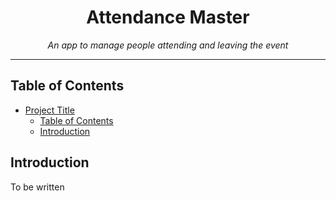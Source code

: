 # <div align="center">Attendance Master</div>

<div align="center"><i> An app to manage people attending and leaving the event</i></div>

***

## Table of Contents

- [Project Title](#project-title)
  - [Table of Contents](#table-of-contents)
  - [Introduction](#introduction)

## Introduction

To be written
